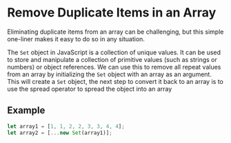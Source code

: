 # Remove Duplicate Items in an Array

Eliminating duplicate items from an array can be challenging, but this simple one-liner makes it easy to do so in any situation.

The `Set` object in JavaScript is a collection of unique values. It can be used to store and manipulate a collection of primitive values (such as strings or numbers) or object references. We can use this to remove all repeat values from an array by initializing the `Set` object with an array as an argument. This will create a `Set` object, the next step to convert it back to an array is to use the spread operator to spread the object into an array

## Example

```javascript
let array1 = [1, 1, 2, 2, 3, 3, 4, 4];
let array2 = [...new Set(array1)];
```
